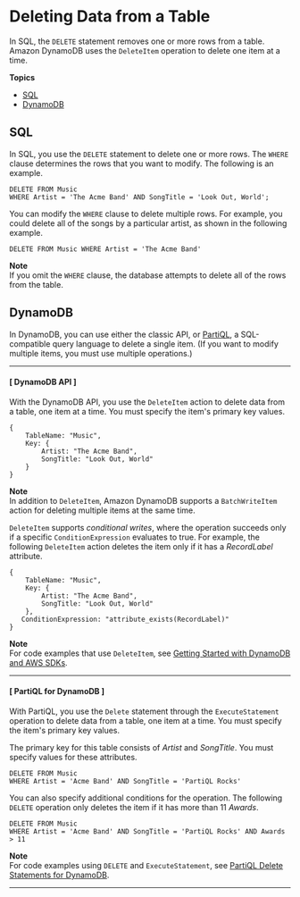 # Deleting Data from a Table<a name="SQLtoNoSQL.DeleteData"></a>

In SQL, the `DELETE` statement removes one or more rows from a table\. Amazon DynamoDB uses the `DeleteItem` operation to delete one item at a time\.

**Topics**
+ [SQL](#SQLtoNoSQL.DeleteData.SQL)
+ [DynamoDB](#SQLtoNoSQL.DeleteData.DynamoDB)

## SQL<a name="SQLtoNoSQL.DeleteData.SQL"></a>

In SQL, you use the `DELETE` statement to delete one or more rows\. The `WHERE` clause determines the rows that you want to modify\. The following is an example\.

```
DELETE FROM Music
WHERE Artist = 'The Acme Band' AND SongTitle = 'Look Out, World';
```

You can modify the `WHERE` clause to delete multiple rows\. For example, you could delete all of the songs by a particular artist, as shown in the following example\.

```
DELETE FROM Music WHERE Artist = 'The Acme Band'
```

**Note**  
If you omit the `WHERE` clause, the database attempts to delete all of the rows from the table\.

## DynamoDB<a name="SQLtoNoSQL.DeleteData.DynamoDB"></a>

In DynamoDB, you can use either the classic API, or [PartiQL](https://docs.aws.amazon.com/amazondynamodb/latest/developerguide/ql-reference.html), a SQL\-compatible query language to delete a single item\. \(If you want to modify multiple items, you must use multiple operations\.\)

------
#### [ DynamoDB API ]

With the DynamoDB API, you use the `DeleteItem` action to delete data from a table, one item at a time\. You must specify the item's primary key values\.

```
{
    TableName: "Music",
    Key: {
        Artist: "The Acme Band",
        SongTitle: "Look Out, World"
    }
}
```

**Note**  
In addition to `DeleteItem`, Amazon DynamoDB supports a `BatchWriteItem` action for deleting multiple items at the same time\.

`DeleteItem` supports *conditional writes*, where the operation succeeds only if a specific `ConditionExpression` evaluates to true\. For example, the following `DeleteItem` action deletes the item only if it has a *RecordLabel* attribute\.

```
{
    TableName: "Music",
    Key: {
        Artist: "The Acme Band",
        SongTitle: "Look Out, World"
    },
   ConditionExpression: "attribute_exists(RecordLabel)"
}
```

**Note**  
For code examples that use `DeleteItem`, see [Getting Started with DynamoDB and AWS SDKs](GettingStarted.md)\.

------
#### [ PartiQL for DynamoDB ]

With PartiQL, you use the `Delete` statement through the `ExecuteStatement` operation to delete data from a table, one item at a time\. You must specify the item's primary key values\.

The primary key for this table consists of *Artist* and *SongTitle*\. You must specify values for these attributes\.

```
DELETE FROM Music
WHERE Artist = 'Acme Band' AND SongTitle = 'PartiQL Rocks'
```

You can also specify additional conditions for the operation\. The following `DELETE` operation only deletes the item if it has more than 11 *Awards*\.

```
DELETE FROM Music
WHERE Artist = 'Acme Band' AND SongTitle = 'PartiQL Rocks' AND Awards > 11
```

**Note**  
For code examples using `DELETE` and `ExecuteStatement`, see [PartiQL Delete Statements for DynamoDB](ql-reference.delete.md)\.

------